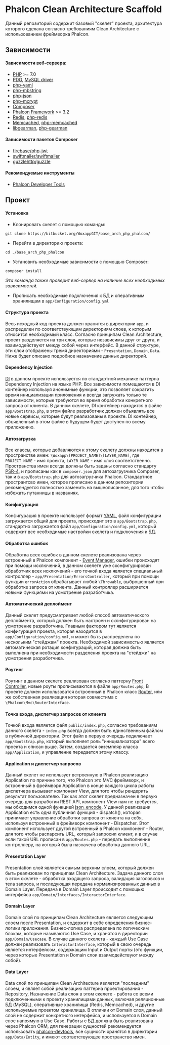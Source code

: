 # Phalcon Clean Architecture Scaffold #

Данный репозиторий содержит базовый "скелет" проекта, архитектура которого сделана 
согласно требованиям Clean Architecture с использованием фреймворка Phalcon.

## Зависимости

#### Зависимости веб-сервера:

- [PHP](https://secure.php.net/) >= 7.0
- [PDO](https://secure.php.net/manual/en/book.pdo.php), [MySQL driver](https://secure.php.net/manual/en/ref.pdo-mysql.php)
- [php-yaml](https://secure.php.net/manual/en/book.yaml.php)
- [php-mbstring](https://secure.php.net/manual/en/book.mbstring.php)
- [php-json](https://secure.php.net/manual/en/book.json.php)
- [php-mcrypt](https://secure.php.net/manual/en/book.mcrypt.php)
- [Composer](https://getcomposer.org/)
- [Phalcon Framework](https://phalconphp.com/en/) >= 3.2
- [Redis](https://redis.io/), [php-redis](https://github.com/phpredis/phpredis)
- [Memcached](http://memcached.org/), [php-memcached](https://secure.php.net/manual/en/book.memcached.php)
- [libgearman](http://gearman.org/), [php-gearman](https://secure.php.net/manual/en/book.gearman.php)

#### Зависимости пакетов Composer

- [firebase/php-jwt](https://github.com/firebase/php-jwt)
- [swiftmailer/swiftmailer](https://github.com/swiftmailer/swiftmailer)
- [guzzlehttp/guzzle](https://github.com/guzzle/guzzle)

#### Рекомендуемые инструменты

- [Phalcon Developer Tools](https://github.com/phalcon/phalcon-devtools)

## Проект

#### Установка

- Клонировать скелет с помощью команды:
```
git clone https://bitbucket.org/WoxappGIT/base_arch_php_phalcon/
```
- Перейти в директорию проекта:
```
cd ./base_arch_php_phalcon
```
- Установить необходимые зависимости с помощью Composer:
```
composer install
```
*Эта команда также проверит веб-сервер на наличие всех необходимых зависимостей.*

- Прописать необходимые подключения к БД и оперативным хранилищам в `app/Configuration/config.yml`

#### Структура проекта

Весь исходный код проекта должен хранится в директории `app`, и распределен по соответствующим
директориям слоев, к которым относится необходимый класс. Согласно принципам Clean Architecture,
проект разделяется на три слоя, которые независимы друг от друга, и взаимодействуют между собой 
через интерфейс. В данной структуре, эти слои отображены тремя директориями - `Presentation`, `Domain`, `Data`.
Ниже будет описано подробное назначение данных директорий. 

#### Dependency Injection

[DI](https://en.wikipedia.org/wiki/Dependency_injection) в данном проекте используется по стандартной механике паттерна Dependency Injection на языке PHP. Все зависимости
помещаются в DI контейнер используя анонимные функции, это позволяет сократить время инициализации приложения и всегда
загружать только те зависимости, которые требуются во время обработки конкретного запроса от клиента. В данном скелете,
DI контейнер находится в файле `app/Bootstrap.php`, в этом файле разработчик должен объявлять все новые сервисы, которые
будут реализованы в проекте. DI контейнер, объявленный в этом файле в будущем будет доступен по всему приложению.

#### Автозагрузка

Все классы, которые добавляются к этому скелету должны находится в пространстве имен: `\Woxapp\[PROJECT_NAME]\[LAYER_NAME]`,
где `PROJECT_NAME` - имя проекта, `LAYER_NAME` - имя слоя соответственно. Пространства имен
всегда должны быть заданы согласно стандарту [PSR-4](http://www.php-fig.org/psr/psr-4/), и прописаны как в `composer.json` для автозагрузчика Composer,
так и в `app/Bootstrap.php` для автозагрузчика Phalcon. Стандартное пространтсво имен, которое прописано в данном репозитории
рекомендуется полностью заменить на вышеописанное, для того чтобы избежать путанницы в названиях.

#### Конфигурация

Конфигурация в проекте использует формат [YAML](http://yaml.org/), файл конфигурации загружается общий для проекта, происходит это
в `app/Bootstrap.php`, стандартно загружается файл `app/Configuration/config.yml`, который содержит все необходимые
настройки скелета и подключения к БД.

#### Обработка ошибок

Обработка всех ошибок в данном скелете реализована через встроенный в Phalcon компонент - [Event Manager](https://docs.phalconphp.com/en/3.2/events), ошибки происходят
при помощи исключений, в данном скелете уже сконфигурирован обработчик всех исключений - его точкой входа является специальный
контроллер - `app/Presentation/ErrorsController`, который при помощи функции `errorAction` обрабатывает любой `\Throwable`,
выброшенный при обработке запроса от клиента. Данный контроллер расширяется новыми функциями на усмотрение разработчика.

#### Автоматический деплоймент

Данный скелет предусматривает любой способ автоматического деплоймента, который должен быть настроен и сконфигурирован
на усмотрение разработчика. Главным фактором тут является конфигурация проекта, которая находится в `app/Configuration/config.yml`,
и может быть распределена по нескольким "стейджам" проекта. Необходимой зависимостью является автоматическая ротация конфигураций,
которая должна быть выполнена при необходимости разделения проекта на "стейджи" на усмотрения разработчика.

#### Роутинг

Роутинг в данном скелете реализован согласно паттерну [Front Controller](https://en.wikipedia.org/wiki/Front_controller), новые роуты прописываются в файле `app/Routes.php`,
В проекте должен использоватся встроенный в Phalcon класс [Router](https://docs.phalconphp.com/en/3.2/routing), или же собственная реализация которая совместима с `\Phalcon\Mvc\RouterInterface`.

#### Точка входа, диспетчер запросов от клиента

Точкой входа является файл `public/index.php`, согласно требованиям данного скелета - `index.php` всегда должен
быть единственным файлом в публичной директории. Этот файл в первую очередь подключает `app/Bootstrap.php`, который
выполняет роль "инициализатора" всего проекта и описан выше. Затем, создается экземпляр класса `app/Application`, и управление
передается этому классу.

#### Application и диспетчер запросов

Данный скелет не использует встроенную в Phalcon реализацию Application по причине того, что Phalcon это MVC фреймворк,
и встроенный в фреймворк Application в конце каждого цикла работы диспетчера вызывает компонент View, для того чтобы рендерить
результат пользователю. Так как этот скелет предназначен в первую очередь для разработки REST API, компонент View нам не требуется,
мы обходимся одной функцией [json_encode](http://php.net/manual/en/function.json-encode.php). У данной реализации Application есть одна публичная функция - dispatch(), которая
принимает управление обработки запроса от клиента на себя, используя встроенный в фреймворк компонент - Dispatcher. Этот компонент
использует другой встроенный в Phalcon компонент - Router, для того чтобы распарсить URL, который запросил клиент, и в случае
если такой URL прописан в `app/Routes.php` - передать выполнение контроллеру, на который была назначена обработка данного URL.


#### Presentation Layer

Presentation слой является самым верхним слоем, который должен быть реализован по принципам Clean Architecture. Задача данного
слоя в этом скелете - обработка входящего запроса, валидация заголовков и тела запроса, и последующая передача нормализированных
данных в Domain Layer. Передача в Domain Layer происходит с помощью интерфейса `app/Domain/Interfaces/InteractorInterface`.

#### Domain Layer

Domain слой по принципам Clean Architecture является следующим слоем после Presentation, и содержит в себе определения бизнес-логики
приложения. Бизнес-логика распределена по логическим блокам, которые называются Use Case, и хранятся в директории `app/Domain/Usecase`.
В случае данного скелета - каждый Use Case должен реализовать `InteractorInterface`, который в свою очередь является интерфейсом,
содержащим Input и Output порты (это функции, через которые Presentation и Domain слои взаимодействуют между собой).


#### Data Layer

Data слой по принципам Clean Architecture является "последним" слоем, и являет собой реализацию паттерна проектирования - Repository,
Назначение Data слоя в этом скелете - работа со всеми подключенными к проекту хранилищами данных, включая реляционные БД (MySQL),
оперативные хранилища (Redis, Memcached), и другие используемые проектом хранилища. В отличии от Domain слоя, данный слой не содержит
конкретного интерфейса, и используется в Domain слое напрямую в Use Case. Работы с БД должна быть реализована через Phalcon ORM,
для генерации сущностей рекомендуется использовать [phalcon-devtools](https://github.com/phalcon/phalcon-devtools), все сущности хранятся в директории `app/Data/Entity`, и имеют
соответствующее пространство имен.
